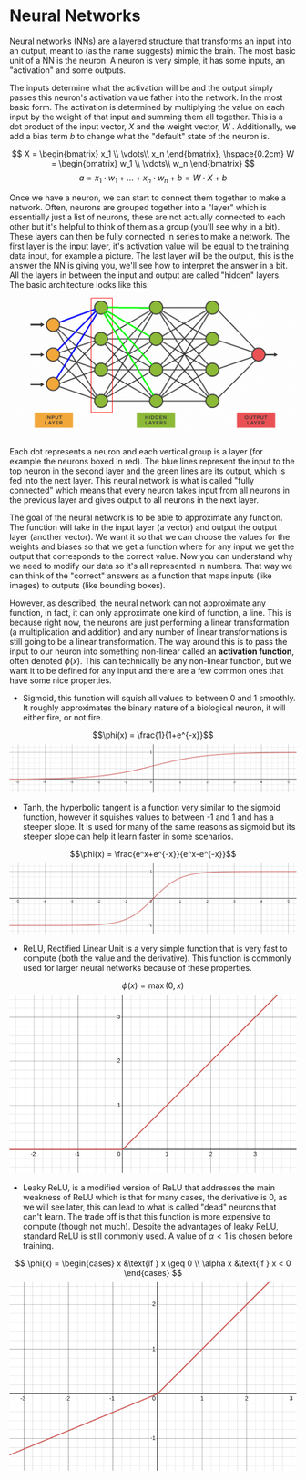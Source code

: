 # Neural Networks
Neural networks (NNs) are a layered structure that transforms an input into an output, meant to (as the name suggests) mimic the brain. The most basic unit of a NN is the neuron. A neuron is very simple, it has some inputs, an "activation" and some outputs.

The inputs determine what the activation will be and the output simply passes this neuron's activation value father into the network. In the most basic form. The activation is determined by multiplying the value on each input by the weight of that input and summing them all together. This is a dot product of the input vector, $X$ and the weight vector, $W$ . Additionally, we add a bias term $b$ to change what the "default" state of the neuron is.

$$
X = 
\begin{bmatrix}
   x_1 \\
   \vdots\\
   x_n
\end{bmatrix}, \hspace{0.2cm} W = 
\begin{bmatrix}
   w_1 \\
   \vdots\\
   w_n
\end{bmatrix}
$$
$$
a = x_1 \cdot w_1 + \dots + x_n \cdot w_n + b = W \cdot X + b
$$

Once we have a neuron, we can start to connect them together to make a network. Often, neurons are grouped together into a "layer" which is essentially just a list of neurons, these are not actually connected to each other but it's helpful to think of them as a group (you'll see why in a bit). These layers can then be fully connected in series to make a network. The first layer is the input layer, it's activation value will be equal to the training data input, for example a picture. The last layer will be the output, this is the answer the NN is giving you, we'll see how to interpret the answer in a bit. All the layers in between the input and output are called "hidden" layers. The basic architecture looks like this:

![The architecture of a basic NN](imgs/nns/NNArchitecture.png)

Each dot represents a neuron and each vertical group is a layer (for example the neurons boxed in red). The blue lines represent the input to the top neuron in the second layer and the green lines are its output, which is fed into the next layer. This neural network is what is called "fully connected" which means that every neuron takes input from all neurons in the previous layer and gives output to all neurons in the next layer.

The goal of the neural network is to be able to approximate any function. The function will take in the input layer (a vector) and output the output layer (another vector). We want it so that we can choose the values for the weights and biases so that we get a function where for any input we get the output that corresponds to the correct value. Now you can understand why we need to modify our data so it's all represented in numbers. That way we can think of the "correct" answers as a function that maps inputs (like images) to outputs (like bounding boxes). 

However, as described, the neural network can not approximate any function, in fact, it can only approximate one kind of function, a line. This is because right now, the neurons are just performing a linear transformation (a multiplication and addition) and any number of linear transformations is still going to be a linear transformation. The way around this is to pass the input to our neuron into something non-linear called an **activation function**, often denoted $\phi(x).$ This can technically be any non-linear function, but we want it to be defined for any input and there are a few common ones that have some nice properties.

- Sigmoid, this function will squish all values to between 0 and 1 smoothly. It roughly approximates the binary nature of a biological neuron, it will either fire, or not fire.

$$\phi(x) = \frac{1}{1+e^{-x}}$$
![Sigmoid Graph](imgs/nns/sigmoid.png)
- Tanh, the hyperbolic tangent is a function very similar to the sigmoid function, however it squishes values to between -1 and 1 and has a steeper slope. It is used for many of the same reasons as sigmoid but its steeper slope can help it learn faster in some scenarios.

$$\phi(x) = \frac{e^x+e^{-x}}{e^x-e^{-x}}$$
![Hyperbolic Tangent Graph](imgs/nns/tanh.png)
- ReLU, Rectified Linear Unit is a very simple function that is very fast to compute (both the value and the derivative). This function is commonly used for larger neural networks because of these properties.

$$\phi(x) = \max{(0, x)}$$
![ReLU Graph](imgs/nns/relu.png)
- Leaky ReLU, is a modified version of ReLU that addresses the main weakness of ReLU which is that for many cases, the derivative is 0, as we will see later, this can lead to what is called "dead" neurons that can't learn. The trade off is that this function is more expensive to compute (though not much). Despite the advantages of leaky ReLU, standard ReLU is still commonly used. A value of $\alpha < 1$ is chosen before training.

$$
\phi(x) = \begin{cases}
   x &\text{if } x \geq 0 \\
   \alpha x &\text{if } x < 0
\end{cases}
$$
![Leaky ReLU Graph](imgs/nns/leaky-relu.png)